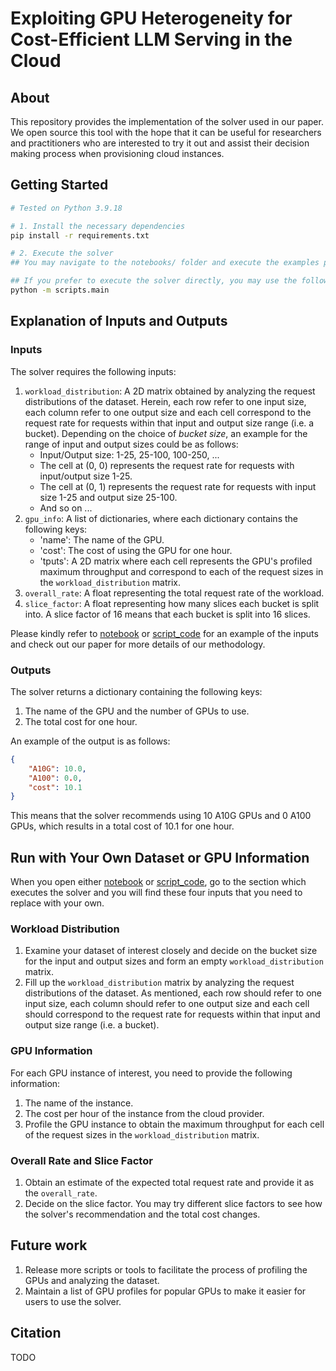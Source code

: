 # Exploiting GPU Heterogeneity for Cost-Efficient LLM Serving in the Cloud

## About
This repository provides the implementation of the solver used in our paper. We open source this tool with the hope that it can be useful for researchers and practitioners who are interested to try it out and assist their decision making process when provisioning cloud instances.

## Getting Started
```bash
# Tested on Python 3.9.18

# 1. Install the necessary dependencies
pip install -r requirements.txt

# 2. Execute the solver
## You may navigate to the notebooks/ folder and execute the examples provided in the notebooks to how the solver works.

## If you prefer to execute the solver directly, you may use the following command to execute the default example provided:
python -m scripts.main
```

## Explanation of Inputs and Outputs
### Inputs
The solver requires the following inputs:
1. `workload_distribution`: A 2D matrix obtained by analyzing the request distributions of the dataset. Herein, each row refer to one input size, each column refer to one output size and each cell correspond to the request rate for requests within that input and output size range (i.e. a bucket). Depending on the choice of *bucket size*, an example for the range of input and output sizes could be as follows:
    - Input/Output size: 1-25, 25-100, 100-250, ...
    - The cell at (0, 0) represents the request rate for requests with input/output size 1-25.
    - The cell at (0, 1) represents the request rate for requests with input size 1-25 and output size 25-100.
    - And so on ...
2. `gpu_info`: A list of dictionaries, where each dictionary contains the following keys:
    - 'name': The name of the GPU.
    - 'cost': The cost of using the GPU for one hour.
    - 'tputs': A 2D matrix where each cell represents the GPU's profiled maximum throughput and correspond to each of the request sizes in the `workload_distribution` matrix.
3. `overall_rate`: A float representing the total request rate of the workload.
4. `slice_factor`: A float representing how many slices each bucket is split into. A slice factor of 16 means that each bucket is split into 16 slices.

Please kindly refer to [notebook](notebooks/solver.ipynb) or [script_code](scripts/main.py) for an example of the inputs and check out our paper for more details of our methodology.

### Outputs
The solver returns a dictionary containing the following keys:
1. The name of the GPU and the number of GPUs to use.
2. The total cost for one hour.

An example of the output is as follows:
```json
{
    "A10G": 10.0,
    "A100": 0.0,
    "cost": 10.1
}
```
This means that the solver recommends using 10 A10G GPUs and 0 A100 GPUs, which results in a total cost of 10.1 for one hour.


## Run with Your Own Dataset or GPU Information
When you open either [notebook](notebooks/solver.ipynb) or [script_code](scripts/main.py), go to the section which executes the solver and you will find these four inputs that you need to replace with your own.

### Workload Distribution
   1. Examine your dataset of interest closely and decide on the bucket size for the input and output sizes and form an empty `workload_distribution` matrix.
   2. Fill up the `workload_distribution` matrix by analyzing the request distributions of the dataset. As mentioned, each row should refer to one input size, each column should refer to one output size and each cell should correspond to the request rate for requests within that input and output size range (i.e. a bucket).

### GPU Information
For each GPU instance of interest, you need to provide the following information:
   1. The name of the instance.
   2. The cost per hour of the instance from the cloud provider.
   3. Profile the GPU instance to obtain the maximum throughput for each cell of the request sizes in the `workload_distribution` matrix.

### Overall Rate and Slice Factor

 1. Obtain an estimate of the expected total request rate and provide it as the `overall_rate`.
 2. Decide on the slice factor. You may try different slice factors to see how the solver's recommendation and the total cost changes.

## Future work
1. Release more scripts or tools to facilitate the process of profiling the GPUs and analyzing the dataset.
2. Maintain a list of GPU profiles for popular GPUs to make it easier for users to use the solver. 

## Citation
TODO